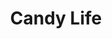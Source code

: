 --- 
title: "Candy Life"
publishdate: "2019-8-26T16:48:46+02:00"
src: "https://365manga.net/manga/candy-life"
image: "https://data.365manga.net/images/thumbnails/6373-candy-life.jpg"
description: "( From, Angel~kurumi. xD ) The series basically talks about, which Makoto will choose. Life's been hard on her lately. She doesn't have money and a man. But, suddenly, things will turn in the bright side. But, just who will she choose between the them? The 39 year-old man or the hot 19 year-old guy which is the 39 year-old's sort of adopted son. Who will give her the sweetest…"
---